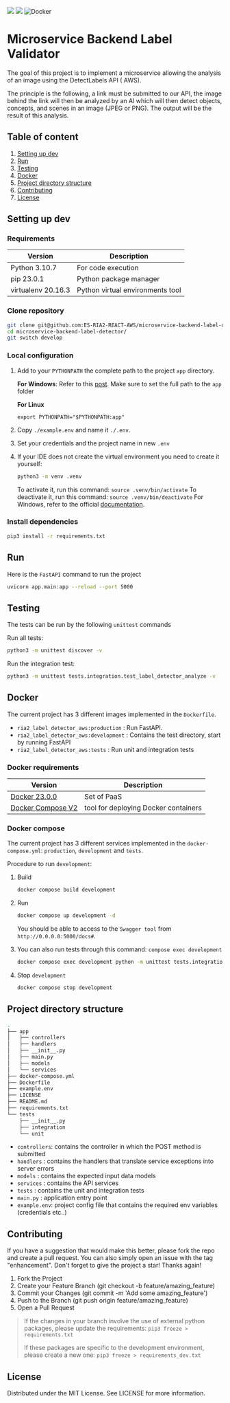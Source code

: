 ![](https://img.shields.io/badge/Python-14354C?style=for-the-badge&logo=python&logoColor=white)
![](https://img.shields.io/badge/Amazon_AWS-232F3E?style=for-the-badge&logo=amazon-aws&logoColor=white)
![Docker](https://img.shields.io/badge/docker-%230db7ed.svg?style=for-the-badge&logo=docker&logoColor=white)


# Microservice Backend Label Validator

The goal of this project is to implement a microservice allowing the analysis of an image using the DetectLabels API (
AWS).

The principle is the following, a link must be submitted to our API, the image behind the link will then be analyzed by
an AI which will then detect objects, concepts, and scenes in an image (JPEG or PNG).
The output will be the result of this analysis.

## Table of content

1. [Setting up dev](#setting-up-dev)
2. [Run](#run)
3. [Testing](#testing)
4. [Docker](#docker)
5. [Project directory structure](#project-directory-structure)
6. [Contributing](#contributing)
7. [License](#license)

## Setting up dev

### Requirements

| Version            | Description                      | 
|--------------------|----------------------------------|
| Python 3.10.7      | For code execution               |
| pip 23.0.1         | Python package manager           |
| virtualenv 20.16.3 | Python virtual environments tool |

### Clone repository

```sh
git clone git@github.com:ES-RIA2-REACT-AWS/microservice-backend-label-detector.git
cd microservice-backend-label-detector/
git switch develop
```

### Local configuration
1. Add to your `PYTHONPATH` the complete path to the project `app` directory.
    
    **For Windows**:
    Refer to this [post](https://stackoverflow.com/questions/3701646/how-to-add-to-the-pythonpath-in-windows-so-it-finds-my-modules-packages). Make sure to set the full path to the `app` folder

    **For Linux**
    ```shell
    export PYTHONPATH="$PYTHONPATH:app"
    ```
2. Copy `./example.env` and name it `./.env`.
3. Set your credentials and the project name in new `.env`
4. If your IDE does not create the virtual environment you need to create it yourself:
    ```sh
    python3 -m venv .venv
    ```
   To activate it, run this command: `source .venv/bin/activate`
   To deactivate it, run this command: `source .venv/bin/deactivate` 
   For Windows, refer to the official [documentation](https://docs.python.org/3/tutorial/venv.html).

### Install dependencies

```sh
pip3 install -r requirements.txt 
```

## Run

Here is the `FastAPI` command to run the project

```sh
uvicorn app.main:app --reload --port 5000
```

## Testing

The tests can be run by the following `unittest` commands

Run all tests:
```sh
python3 -m unittest discover -v
```

Run the integration test:
```sh
python3 -m unittest tests.integration.test_label_detector_analyze -v
```

## Docker

The current project has 3 different images implemented in the `Dockerfile`.
- `ria2_label_detector_aws:production` : Run FastAPI.
- `ria2_label_detector_aws:development` : Contains the test directory, start by running FastAPI
- `ria2_label_detector_aws:tests` : Run unit and integration tests

### Docker requirements

| Version                                                             | Description                          | 
|---------------------------------------------------------------------|--------------------------------------|
| [Docker 23.0.0](https://docs.docker.com/engine/install/ubuntu/)     | Set of PaaS                          |
| [Docker Compose V2](https://docs.docker.com/compose/install/linux/) | tool for deploying Docker containers |

### Docker compose

The current project has 3 different services implemented in the `docker-compose.yml`: `production`, `development` and `tests`.

Procedure to run `development`:
1. Build
    ```sh
    docker compose build development
    ```
2. Run
    ```sh
    docker compose up development -d
    ```
    You should be able to access to the `Swagger tool` from `http://0.0.0.0:5000/docs#`.

3. You can also run tests through this command: `compose exec development`
    ```sh
    docker compose exec development python -m unittest tests.integration.test_label_detector_analyze -v
    ```

4. Stop `development`
    ```sh
    docker compose stop development
    ```

## Project directory structure

```sh
.
├── app
│   ├── controllers
│   ├── handlers
│   ├── __init__.py
│   ├── main.py
│   ├── models
│   └── services
├── docker-compose.yml
├── Dockerfile
├── example.env
├── LICENSE
├── README.md
├── requirements.txt
└── tests
    ├── __init__.py
    ├── integration
    └── unit
```

- `controllers`: contains the controller in which the POST method is submitted
- `handlers`   : contains the handlers that translate service exceptions into server errors
- `models`     : contains the expected input data models
- `services`   : contains the API services
- `tests`      : contains the unit and integration tests
- `main.py`    : application entry point
- `example.env`: project config file that contains the required env variables (credentials etc..)

## Contributing

If you have a suggestion that would make this better, please fork the repo and create a pull request. You can also
simply open an issue with the tag "enhancement". Don't forget to give the project a star! Thanks again!

1. Fork the Project
2. Create your Feature Branch (git checkout -b feature/amazing_feature)
3. Commit your Changes (git commit -m 'Add some amazing_feature')
4. Push to the Branch (git push origin feature/amazing_feature)
5. Open a Pull Request

> If the changes in your branch involve the use of external python packages, please update the requirements:
> `pip3 freeze > requirements.txt`
>
> If these packages are specific to the development environment, please create a new one:
> `pip3 freeze > requirements_dev.txt`

## License

Distributed under the MIT License. See LICENSE for more information.
